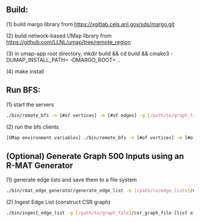 ## Build:

(1) build margo library from https://xgitlab.cels.anl.gov/sds/margo.git

(2) build network-based UMap library from https://github.com/LLNL/umap/tree/remote_region

(3) in umap-app root directory, mkdir build && cd build && cmake3 -DUMAP_INSTALL_PATH=<where UMap is installed> -DMARGO_ROOT=<where Margo is installed> ..

(4) make install


## Run BFS:

(1) start the servers

```bash
./bin/remote_bfs -n [#of vertices] -m [#of edges] -g [/path/to/graph_file] -s &
```

(2) run the bfs clients

```bash
[UMap environment variables] ./bin/remote_bfs -n [#of vertices] -m [#of edges] -g [/path/to/graph_file]
```

## (Optional) Generate Graph 500 Inputs using an R-MAT Generator

(1) generate edge lists and save them to a file system

```bash
./bin/rmat_edge_generator/generate_edge_list -o [/path/to/edge_lists]/edge_list -v [#scale of the graph] -e [#of edges]
````

(2) Ingest Edge List (construct CSR graph)

```bash
./bin/ingest_edge_list -g [/path/to/graph_file]/csr_graph_file [list of the generated edge lists]
```

